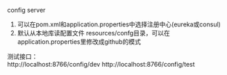 config server

1. 可以在pom.xml和application.properties中选择注册中心(eureka或consul)
2. 默认从本地库读配置文件 resources/confg目录，可以在application.properties里修改成github的模式

测试接口：  
http://localhost:8766/config/dev
http://localhost:8766/config/test
